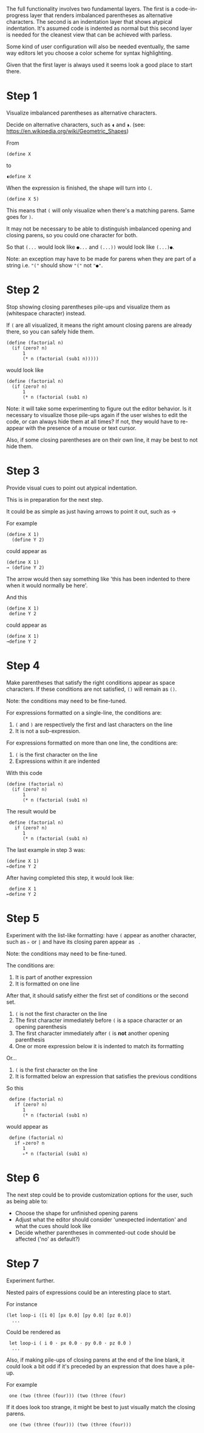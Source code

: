 The full functionality involves two fundamental layers. The first is a code-in-progress layer that renders imbalanced parentheses as alternative characters. The second is an indentation layer that shows atypical indentation. It's assumed code is indented as normal but this second layer is needed for the cleanest view that can be achieved with parless.

Some kind of user configuration will also be needed eventually, the same way editors let you choose a color scheme for syntax highlighting.

Given that the first layer is always used it seems look a good place to start there.

# Step 1

Visualize imbalanced parentheses as alternative characters.

Decide on alternative characters, such as `◖` and `◗`. (see: https://en.wikipedia.org/wiki/Geometric_Shapes)

From

    (define X

to

    ◖define X

When the expression is finished, the shape will turn into `(`.

    (define X 5)
    
This means that `(` will only visualize when there's a matching parens. Same goes for `)`.

It may not be necessary to be able to distinguish imbalanced opening and closing parens, so you could one character for both.

So that `(...` would look like `●...` and `(...))` would look like `(...)●`.

Note: an exception may have to be made for parens when they are part of a string i.e. `"("` should show `"("` not `"●"`.

# Step 2

Stop showing closing parentheses pile-ups and visualize them as ` ` (whitespace character) instead.

If `(` are all visualized, it means the right amount closing parens are already there, so you can safely hide them.

    (define (factorial n)
      (if (zero? n)
          1
          (* n (factorial (sub1 n)))))
          
would look like

    (define (factorial n)
      (if (zero? n)
          1
          (* n (factorial (sub1 n)
          
Note: it will take some experimenting to figure out the editor behavior. Is it necessary to visualize those pile-ups again if the user wishes to edit the code, or can always hide them at all times? If not, they would have to re-appear with the presence of a mouse or text cursor.

Also, if some closing parentheses are on their own line, it may be best to not hide them.


# Step 3

Provide visual cues to point out atypical indentation.

This is in preparation for the next step.

It could be as simple as just having arrows to point it out, such as →

For example

    (define X 1)
      (define Y 2)

could appear as

    (define X 1)
    → (define Y 2)
    
The arrow would then say something like 'this has been indented to there when it would normally be here'.

And this

    (define X 1)
     define Y 2

could appear as

    (define X 1)
    →define Y 2


# Step 4

Make parentheses that satisfy the right conditions appear as space characters. If these conditions are not satisfied, `()` will remain as `()`.

Note: the conditions may need to be fine-tuned.

For expressions formatted on a single-line, the conditions are:
1. `(` and `)` are respectively the first and last characters on the line
2. It is not a sub-expression.

For expressions formatted on more than one line, the conditions are:
1. `(` is the first character on the line
2. Expressions within it are indented

With this code

    (define (factorial n)
      (if (zero? n)
          1
          (* n (factorial (sub1 n)
 
 The result would be
 
     define (factorial n)
       if (zero? n)
          1
          (* n (factorial (sub1 n)
          
The last example in step 3 was:

    (define X 1)
    ←define Y 2

After having completed this step, it would look like:

     define X 1 
    ←define Y 2

# Step 5

Experiment with the list-like formatting: have `(` appear as another character, such as `▹` or `|` and have its closing paren appear as ` `.

Note: the conditions may need to be fine-tuned.

The conditions are:
1. It is part of another expression
2. It is formatted on one line

After that, it should satisfy either the first set of conditions or the second set. 

1. `(` is not the first character on the line
2. The first character immediately before `(` is a space character or an opening parenthesis
3. The first character immediately after `(` is __not__ another opening parenthesis
4. One or more expression below it is indented to match its formatting

Or...

1. `(` is the first character on the line
2. It is formatted below an expression that satisfies the previous conditions

So this

     define (factorial n)
       if (zero? n)
          1
          (* n (factorial (sub1 n)

would appear as

     define (factorial n)
       if ▹zero? n
          1
          ▹* n (factorial (sub1 n)

# Step 6

The next step could be to provide customization options for the user, such as being able to:
- Choose the shape for unfinished opening parens
- Adjust what the editor should consider 'unexpected indentation' and what the cues should look like
- Decide whether parentheses in commented-out code should be affected ('no' as default?)

# Step 7

Experiment further.

Nested pairs of expressions could be an interesting place to start.

For instance

    (let loop-i ([i 0] [px 0.0] [py 0.0] [pz 0.0])
      ...

Could be rendered as

     let loop-i ( i 0 · px 0.0 · py 0.0 · pz 0.0 )
      ...

Also, if making pile-ups of closing parens at the end of the line blank, it could look a bit odd if it's preceded by an expression that does have a pile-up.

For example

     one (two (three (four))) (two (three (four)
    
If it does look too strange, it might be best to just visually match the closing parens.

     one (two (three (four))) (two (three (four)))
     
